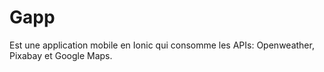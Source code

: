 # Gapp

Est une application mobile en Ionic qui consomme les APIs: Openweather, Pixabay et Google Maps.
